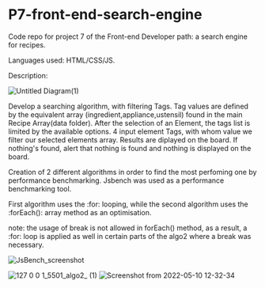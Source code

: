 # P7-front-end-search-engine
Code repo for project 7 of the Front-end Developer path: a search engine for recipes.

Languages used: HTML/CSS/JS.

Description:

![Untitled Diagram(1)](https://user-images.githubusercontent.com/71354759/167274778-bcf8bf26-a335-4c19-9e89-388af534f9ba.jpg)



Develop a searching algorithm, with filtering Tags.
Tag values are defined by the equivalent array (ingredient,appliance,ustensil) found in the main Recipe Array(data folder).
After the selection of an Element, the tags list is limited by the available options.
4 input element Tags, with whom value we filter our selected elements array. Results are diplayed on the board.
If nothing's found, alert that nothing is found and nothing is displayed on the board.

Creation of 2 different algorithms in order to find the most perfoming one by performance benchmarking.
Jsbench was used as a performance benchmarking tool.

First algorithm uses the :for: looping, while the second algorithm uses the :forEach(): array method as an optimisation.

note: the usage of break is not allowed in forEach() method, as a result, a :for: loop is applied as well in certain parts of the algo2 where a break was necessary.

![JsBench_screenshot](https://user-images.githubusercontent.com/71354759/166900225-0e7fb35a-4a39-4f6c-a495-d7b2c3c33766.png)

![127 0 0 1_5501_algo2_ (1)](https://user-images.githubusercontent.com/71354759/167274996-652274f8-e315-4315-8646-d08811ad1627.png)
![Screenshot from 2022-05-10 12-32-34](https://user-images.githubusercontent.com/71354759/167609667-9e349f4f-abcd-4c43-a891-95358ce1a38e.png)
